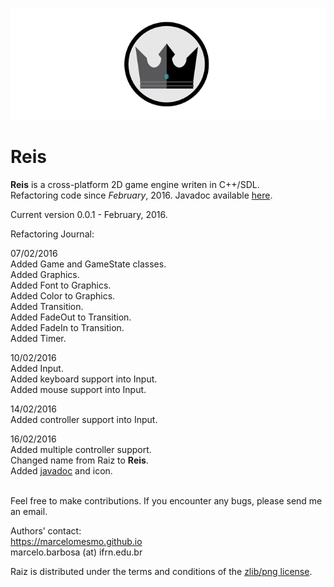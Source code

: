 ![alt tag](Reis/assets/Reis-logo.png)  
# Reis  
  
**Reis** is a cross-platform 2D game engine writen in C++/SDL.  
Refactoring code since *February*, 2016.  Javadoc available [here](javadoc/html/index.html).  

Current version 0.0.1 - February, 2016.  
  
Refactoring Journal:

07/02/2016  
Added Game and GameState classes.  
Added Graphics.  
Added Font to Graphics.  
Added Color to Graphics.  
Added Transition.  
Added FadeOut to Transition.  
Added FadeIn to Transition.  
Added Timer.  
  
10/02/2016  
Added Input.  
Added keyboard support into Input.  
Added mouse support into Input.  
  
14/02/2016  
Added controller support into Input.  
  
16/02/2016  
Added multiple controller support.  
Changed name from Raiz to **Reis**.  
Added [javadoc](javadoc/html/index.html) and icon.  

  
  </br>
Feel free to make contributions.  
If you encounter any bugs, please send me an email.  

Authors’ contact:  
https://marcelomesmo.github.io  
marcelo.barbosa (at) ifrn.edu.br   
  
Raiz is distributed under the terms and conditions of the [zlib/png license](http://zlib.net/zlib_license.html).
